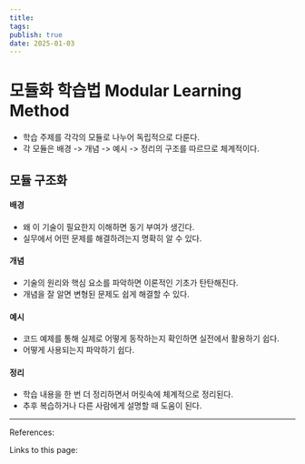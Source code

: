 ```yaml
---
title: 
tags: 
publish: true
date: 2025-01-03
---
```

# 모듈화 학습법 Modular Learning Method
- 학습 주제를 각각의 모듈로 나누어 독립적으로 다룬다.
- 각 모듈은 배경 -> 개념 -> 예시 -> 정리의 구조를 따르므로 체계적이다.

## 모듈 구조화

#### 배경
- 왜 이 기술이 필요한지 이해하면 동기 부여가 생긴다.
- 실무에서 어떤 문제를 해결하려는지 명확히 알 수 있다.

#### 개념
- 기술의 원리와 핵심 요소를 파악하면 이론적인 기초가 탄탄해진다.
- 개념을 잘 알면 변형된 문제도 쉽게 해결할 수 있다.
#### 예시
- 코드 예제를 통해 실제로 어떻게 동작하는지 확인하면 실전에서 활용하기 쉽다.
- 어떻게 사용되는지 파악하기 쉽다.

#### 정리
- 학습 내용을 한 번 더 정리하면서 머릿속에 체계적으로 정리된다.
- 추후 복습하거나 다른 사람에게 설명할 때 도움이 된다.

---
References: 

Links to this page: 